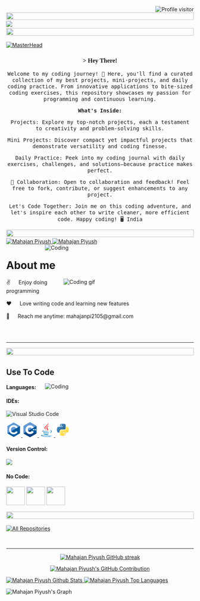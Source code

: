 <a href="https://komarev.com/ghpvc/?username=m-piyush-21">     
    <img         align="right"src="https://komarev.com/ghpvc/?username=m-piyush-21&label=Visitors&color=0e75b6&style=flat" alt="Profile visitor" />  
       
  </a>               
  <div align="center">                                 
    <img src="https://i.imgur.com/dBaSKWF.gif" height="20" width="100%">        
  </div>             
  <img src="https://readme-typing-svg.herokuapp.com/?font=Righteous&size=35&center=true&vCenter=true&width=500&height=70&duration=4000&lines=Hello+Everyone!!🚀;+I+am+Mahajan+Piyush🤗;+Welcome+to+my+Profile!💻" />    
  <div align="center">   
    <img src="https://i.imgur.com/dBaSKWF.gif" height="20" width="100%">  
  </div>   
  
  [![MasterHead](https://user-images.githubusercontent.com/74038190/225813708-98b745f2-7d22-48cf-9150-083f1b00d6c9.gif)](https://github.com/m-piyush-21)
  
  <!-- Intro  -->
  <h3 align="center">
    <samp style="font-family: 'YourFontHere';">&gt; Hey There! </samp> 
  </h3>
  
  <p align="center"> 
    <samp>Welcome to my coding journey! 🚀 Here, you'll find a curated collection of my best projects, mini-projects, and daily coding practice. From innovative applications to bite-sized coding exercises, this repository showcases my passion for programming and continuous learning.</samp>
  </p>
  
  <p align="center">
    <samp><strong>What's Inside:</strong></samp>
  </p>
  
  <p align="center">
    <samp>Projects: Explore my top-notch projects, each a testament to creativity and problem-solving skills.</samp>
  </p>
  
  <p align="center">
    <samp>Mini Projects: Discover compact yet impactful projects that demonstrate versatility and coding finesse.</samp>
  </p>
  
  <p align="center">
    <samp>Daily Practice: Peek into my coding journal with daily exercises, challenges, and solutions—because practice makes perfect.</samp>
  </p>
  
  
  
  <p align="center">
    <samp>🤝 Collaboration: Open to collaboration and feedback! Feel free to fork, contribute, or suggest enhancements to any project.</samp>
  </p>
  
  <p align="center">
    <samp>Let's Code Together: Join me on this coding adventure, and let's inspire each other to write cleaner, more efficient code. Happy coding! 🖥️ India</samp>
  </p>
  
  <div align="center">
    <img src="https://i.imgur.com/dBaSKWF.gif" height="20" width="100%">
  </div>
  
  <a href="https://www.linkedin.com/in/piyush-mahajan-51274a277/" target="_blank">
    <img src="https://img.shields.io/badge/LinkedIn-0077B5?style=for-the-badge&logo=linkedin&logoColor=white" alt="Mahajan Piyush"/>
  </a>
  
  <a href="https://www.instagram.com/m.piyush__21/" target="_blank">
    <img src="https://img.shields.io/badge/Instagram-fe4164?style=for-the-badge&logo=instagram&logoColor=white" alt="Mahajan Piyush" />
  </a>
  
  <img align="right" alt="Coding" width="400" src="https://i.pinimg.com/originals/e4/26/70/e426702edf874b181aced1e2fa5c6cde.gif">
  <br/>
  
  <!-- About Section -->
  # About me
  <p>
    <img align="right" width="350" src="/assets/programmer.gif" alt="Coding gif" />
    ✌️ &emsp; Enjoy doing programming <br/><br/>
    ❤️ &emsp; Love writing code and learning new features <br/><br/>
    📧 &emsp; Reach me anytime: mahajanpi2105@gmail.com <br/><br/>
  </p>
  
  <br/>
  <hr/>
  <div align="center">
    <img src="https://i.imgur.com/dBaSKWF.gif" height="20" width="100%">
  </div>
  
  ## Use To Code
  <img align="right" alt="Coding" width="400" src="https://media.tenor.com/rePDfDWO3XoAAAAd/hacking.gif">
  <div align="left">
    <h4>Languages:</h4>
    <h4>IDEs:</h4>
  <p>
    <img src="https://img.shields.io/badge/Visual%20Studio%20Code-0078d7.svg?style=for-the-badge&logo=visual-studio-code&logoColor=white" alt="Visual Studio Code">
  </p>
  </div>
  </p>
  <p align="left">
    <a href="https://www.cprogramming.com/" target="_blank" rel="noreferrer">
      <img src="https://raw.githubusercontent.com/devicons/devicon/master/icons/c/c-original.svg" alt="c" width="40" height="40"/>
    </a>
    <a href="https://www.w3schools.com/cpp/" target="_blank" rel="noreferrer">
      <img src="https://raw.githubusercontent.com/devicons/devicon/master/icons/cplusplus/cplusplus-original.svg" alt="cplusplus" width="40" height="40"/>
    </a>
    <a href="https://www.java.com" target="_blank" rel="noreferrer">
      <img src="https://raw.githubusercontent.com/devicons/devicon/master/icons/java/java-original.svg" alt="java" width="40" height="40"/>
    </a>
    <a href="https://www.python.org" target="_blank" rel="noreferrer">
      <img src="https://raw.githubusercontent.com/devicons/devicon/master/icons/python/python-original.svg" alt="python" width="40" height="40"/>
    </a>
  </p>
  
  <h4>Version Control:</h4>
  <p>
      <img src="https://skillicons.dev/icons?i=git,github&theme=dark" />
  </p>
  <h4>No Code:</h4>
  <p>
   <img src="https://www.appsheet.com/Content/img/material/appsheet_rebrand_logo.svg" width="50" height="50" theme="dark"> 
   <img src="https://img.shields.io/badge/wix-0078d7.svg?style=for-the-badge&logo=&logoColor=black" width="50" height="50" theme="light">
   <img src="https://www.latimes.com/coupon-codes/static/shop/37687/logo/Canva_Coupon.jpg" width="50" height="50" theme="light">
  </p>
      <div align="center">
    <img src="https://i.imgur.com/dBaSKWF.gif" height="20" width="100%">
  </div>
  <div align="left">
  <p align="left">
    <a href="https://github.com/m-piyush-21?tab=repositories" target="_blank">
      <img alt="All Repositories" title="All Repositories" src="https://img.shields.io/badge/-All%20Repos-2962FF?style=for-the-badge&logo=koding&logoColor=white"/>
    </a>
  </p>
  
  <br/>
  <hr/>
  
  <p align="center">
    <a href="https://github.com/m-piyush-21">
      <img src="https://github-readme-streak-stats.herokuapp.com/?user=m-piyush-21&theme=radical&border=7F3FBF&background=0D1117" alt="Mahajan Piyush GitHub streak"/>
    </a>
  </p>
  
  <p align="center">
    <a href="https://github.com/M-Piyush-21">
      <img src="https://github-profile-summary-cards.vercel.app/api/cards/profile-details?username=m-piyush-21&theme=radical" alt="Mahajan Piyush's GitHub Contribution"/>
    </a>
  </p> 
  
  <a> 
    <a href="https://github.com/m-piyush-21">
      <img alt="Mahajan Piyush Github Stats" src="https://denvercoder1-github-readme-stats.vercel.app/api?username=m-piyush-21&show_icons=true&count_private=true&theme=react&border_color=7F3FBF&bg_color=0D1117&title_color=F85D7F&icon_color=F8D866" height="192px" width="49.5%"/>
    </a>
    <a href="https://github.com/m-piyush-21">
      <img alt="Mahajan Piyush Top Languages" src="https://denvercoder1-github-readme-stats.vercel.app/api/top-langs/?username=m-piyush-21&langs_count=8&layout=compact&theme=react&border_color=7F3FBF&bg_color=0D1117&title_color=F85D7F&icon_color=F8D866" height="192px" width="49.5%"/>
    </a>
    <br/>
  </a>
  
  ![Mahajan Piyush's Graph](https://github-readme-activity-graph.vercel.app/graph?username=m-piyush-21&custom_title=Mahajan%20Piyush's%20GitHub%20Activity%20Graph&bg_color=0D1117&color=7F3FBF&line=7F3FBF&point=7F3FBF&area_color=FFFFFF&title_color=FFFFFF&area=true)
  
